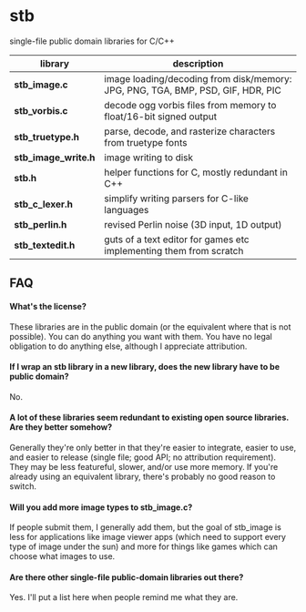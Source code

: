 stb
===

single-file public domain libraries for C/C++

library | description
--------- | ---------
**stb_image.c**       | image loading/decoding from disk/memory: JPG, PNG, TGA, BMP, PSD, GIF, HDR, PIC
**stb_vorbis.c**      | decode ogg vorbis files from memory to float/16-bit signed output
**stb_truetype.h**    | parse, decode, and rasterize characters from truetype fonts
**stb_image_write.h** | image writing to disk
**stb.h**             | helper functions for C, mostly redundant in C++
**stb_c_lexer.h**     | simplify writing parsers for C-like languages
**stb_perlin.h**      | revised Perlin noise (3D input, 1D output)
**stb_textedit.h**    | guts of a text editor for games etc implementing them from scratch

FAQ
---

#### What's the license?

These libraries are in the public domain (or the equivalent where that is not
possible). You can do anything you want with them. You have no legal obligation
to do anything else, although I appreciate attribution.

#### If I wrap an stb library in a new library, does the new library have to be public domain?

No.

#### A lot of these libraries seem redundant to existing open source libraries. Are they better somehow?

Generally they're only better in that they're easier to integrate,
easier to use, and easier to release (single file; good API; no
attribution requirement). They may be less featureful, slower,
and/or use more memory. If you're already using an equivalent
library, there's probably no good reason to switch.

#### Will you add more image types to stb_image.c?

If people submit them, I generally add them, but the goal of stb_image
is less for applications like image viewer apps (which need to support
every type of image under the sun) and more for things like games which
can choose what images to use.

#### Are there other single-file public-domain libraries out there?

Yes. I'll put a list here when people remind me what they are.


